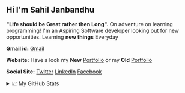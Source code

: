 ## Hi I'm Sahil Janbandhu 
**"Life should be Great rather then Long".**
On adventure on learning programming! 
I'm an Aspiring Software developer looking out for new opportunities.
Learning **new things** Everyday

**Gmail id:**
[Gmail](https://www.github.com/sahil14498@gmail.com)

**Website:** Have a look my **New** [Portfolio](https://sahiljanbandhu.github.io/myportfolio/) or my **Old** [Portfolio](https://sahiljanbandhu.github.io/) 

**Social Site:**
[Twitter](https://twitter.com/sahil_janbandhu) [LinkedIn](https://www.linkedin.com/in/sahil-janbandhu/) [Facebook](https://www.facebook.com/s.d.janbandhu)

  
<details>
  <summary>📈 My GitHub Stats</summary>
  

  
  

### Repo Stats
| ![Sahil github stats](https://github-readme-stats.vercel.app/api/top-langs/?username=sahiljanbandhu&hide_border=true&layout=compact&hide_border=true&title_color=58A6FF&text_color=8C949E&icon_color=89E153&bg_color=0D1117) | ![Sahil github stats](https://github-readme-stats.vercel.app/api?username=sahiljanbandhu&show_icons=true&count_private=true&hide=issues&hide_border=true&title_color=58A6FF&text_color=8C949E&icon_color=89E153&bg_color=0D1117) |
| ------------- | ------------- |


### Stats

<p><img align="center" src="https://github-readme-streak-stats.herokuapp.com/?user=sahiljanbandhu&" alt="sahiljanbandhu" /></p>
</br>
</br>

![](https://activity-graph.herokuapp.com/graph?username=sahiljanbandhu&theme=github)



  





